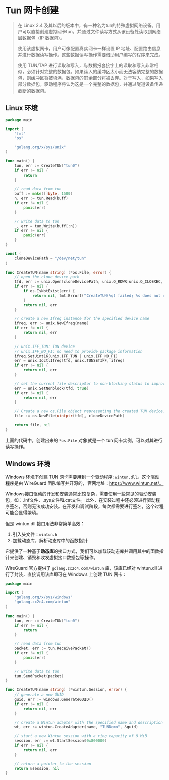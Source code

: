 # Tun 网卡创建

> 在 Linux 2.4 及其以后的版本中，有一种名为tun的特殊虚拟网络设备。用户可以直接创建虚拟网卡tun，并通过文件读写方式从该设备处读取到网络层数据包（IP 数据包）。
>
> 使用该虚拟网卡，用户可像配置真实网卡一样设置 IP 地址、配置路由信息并进行数据读写操作。这些数据读写操作需要借助用户编写的程序来完成。
>
> 使用 TUN/TAP 进行读取和写入，与数据报套接字上的读取和写入非常相似，必须针对完整的数据包。如果读入的缓冲区太小而无法容纳完整的数据包，则缓冲区将被填满，数据包的其余部分将被丢弃。对于写入，如果写入部分数据包，驱动程序将认为这是一个完整的数据包，并通过隧道设备传递截断的数据包。

## Linux 环境

```go
package main

import (
	"fmt"
	"os"

	"golang.org/x/sys/unix"
)

func main() {
	tun, err := CreateTUN("tun0")
	if err != nil {
		return
	}

	// read data from tun
	buff := make([]byte, 1500)
	n, err := tun.Read(buff)
	if err != nil {
		panic(err)
	}

	// write data to tun
	_, err = tun.Write(buff[:n])
	if err != nil {
		panic(err)
	}
}

const (
	cloneDevicePath = "/dev/net/tun"
)

func CreateTUN(name string) (*os.File, error) {
	// open the clone device path
	tfd, err := unix.Open(cloneDevicePath, unix.O_RDWR|unix.O_CLOEXEC, 0)
	if err != nil {
		if os.IsNotExist(err) {
			return nil, fmt.Errorf("CreateTUN(%q) failed; %s does not exist", name, cloneDevicePath)
		}
		return nil, err
	}

	// create a new Ifreq instance for the specified device name
	ifreq, err := unix.NewIfreq(name)
	if err != nil {
		return nil, err
	}

	// unix.IFF_TUN: TUN device
	// unix.IFF_NO_PI: no need to provide package information
	ifreq.SetUint16(unix.IFF_TUN | unix.IFF_NO_PI)
	err = unix.IoctlIfreq(tfd, unix.TUNSETIFF, ifreq)
	if err != nil {
		return nil, err
	}

	// set the current file descriptor to non-blocking status to improve concurrency
	err = unix.SetNonblock(tfd, true)
	if err != nil {
		return nil, err
	}

	// Create a new os.File object representing the created TUN device.
	file := os.NewFile(uintptr(tfd), cloneDevicePath)

	return file, nil
}
```

上面的代码中，创建出来的 `*os.File` 对象就是一个 tun 网卡实例，可以对其进行读写操作。

## Windows 环境

Windows 环境下创建 TUN 网卡需要用到一个驱动程序: `wintun.dll`。这个驱动程序是由 WireGuard 团队编写并开源的，官网地址：https://www.wintun.net/。

Windows接口驱动的开发和安装通常比较复杂，需要使用一些常见的驱动安装包，如：.inf文件、.sys文件和.cat文件。此外，在安装过程中还必须进行驱动程序签名，否则无法成功安装。在开发和调试阶段，每次都需要进行签名，这个过程可能会显得繁琐。

但是 wintun.dll 接口用法非常简单高效：

1. 引入头文件：`wintun.h`
2. 加载动态库，解析动态库中的函数指针

它提供了一种基于**动态库**的接口方式，我们可以加载该动态库并调用其中的函数指针来创建、销毁和收发虚拟接口数据包等操作。

WireGuard 官方提供了 `golang.zx2c4.com/wintun` 库，该库已经对 wintun.dll 进行了封装，直接调用该库即可在 Windows 上创建 TUN 网卡：

```go
package main

import (
	"golang.org/x/sys/windows"
	"golang.zx2c4.com/wintun"
)

func main() {
	tun, err := CreateTUN("tun0")
	if err != nil {
		return
	}

	// read data from tun
	packet, err := tun.ReceivePacket()
	if err != nil {
		panic(err)
	}

	// write data to tun
	tun.SendPacket(packet)
}

func CreateTUN(name string) (*wintun.Session, error) {
    // generate a new GUID
	guid, err := windows.GenerateGUID()
	if err != nil {
		return nil, err
	}

	// create a Wintun adapter with the specified name and description
	wt, err := wintun.CreateAdapter(name, "TUNDemo", &guid)

	// start a new Wintun session with a ring capacity of 8 MiB
	session, err := wt.StartSession(0x800000)
	if err != nil {
		return nil, err
	}

    // return a pointer to the session
	return &session, nil
}
```

